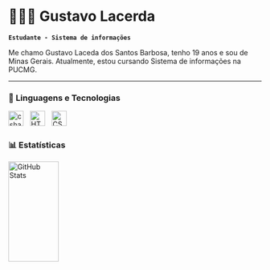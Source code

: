 # 👩🏻‍💻 Gustavo Lacerda

**`Estudante - Sistema de informações`**

Me chamo Gustavo Laceda dos Santos Barbosa, tenho 19 anos e sou de Minas Gerais. Atualmente, estou cursando Sistema de informações na PUCMG.

---

### 🤖 Linguagens e Tecnologias

<img 
    align="left" 
    alt="csharp" 
    title="csharp"
    width="30px" 
    style="padding-right: 10px;" 
    src="https://cdn.jsdelivr.net/gh/devicons/devicon@latest/icons/csharp/csharp-original.svg" 
/>

<img 
    align="left" 
    alt="HTML"
    title="HTML" 
    width="30px" 
    style="padding-right: 10px;" 
    src="https://cdn.jsdelivr.net/gh/devicons/devicon@latest/icons/html5/html5-original.svg" 
/>
<img 
    align="left" 
    alt="CSS" 
    title="CSS"
    width="30px" 
    style="padding-right: 10px;" 
    src="https://cdn.jsdelivr.net/gh/devicons/devicon@latest/icons/css3/css3-original.svg" 
/>

<br/>
<br/>

### 📊 Estatísticas 
<p> 
    <img 
        align="center" 
        alt="GitHub Stats"
        height="200" 
        width="100px" 
        style="padding-right: 10px;" 
        src="https://github-readme-stats.vercel.app/api?username=Gustavolaceerda&show_icons=true&theme=tokyonight&include_all_commits=true&locale=pt-br" 
        /> 
</p>


